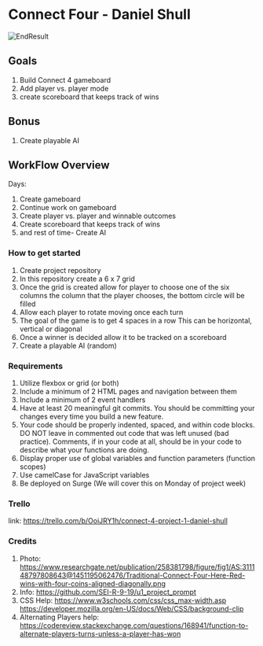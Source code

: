 # Connect Four - Daniel Shull 
![EndResult](https://www.researchgate.net/publication/258381798/figure/fig1/AS:311148797808643@1451195062476/Traditional-Connect-Four-Here-Red-wins-with-four-coins-aligned-diagonally.png)

## Goals
1. Build Connect 4 gameboard
2. Add player vs. player mode 
3. create scoreboard that keeps track of wins
## Bonus
1. Create playable AI 

## WorkFlow Overview
Days:
1. Create gameboard
2. Continue work on gameboard
3. Create player vs. player and winnable outcomes
4. Create scoreboard that keeps track of wins
5. and rest of time- Create AI

### How to get started
 
1. Create project repository 
2. In this repository create a 6 x 7 grid
3. Once the grid is created allow for player to choose one of the six columns
    the column that the player chooses, the bottom circle will be filled
4. Allow each player to rotate moving once each turn
5. The goal of the game is to get 4 spaces in a row
    This can be horizontal, vertical or diagonal
6. Once a winner is decided allow it to be tracked on a scoreboard
7. Create a playable AI (random)

### Requirements 
1. Utilize flexbox or grid (or both)
2. Include a minimum of 2 HTML pages and navigation between them
3. Include a minimum of 2 event handlers
4. Have at least 20 meaningful git commits. You should be committing your changes every time you build a new feature.
5. Your code should be properly indented, spaced, and within code blocks. DO NOT leave in commented out code that was left unused (bad practice). Comments, if in your code at all, should be in your code to describe what your functions are doing.
6. Display proper use of global variables and function parameters (function scopes)
7. Use camelCase for JavaScript variables
8. Be deployed on Surge (We will cover this on Monday of project week)
 ### Trello
 link: https://trello.com/b/OoiJRY1h/connect-4-project-1-daniel-shull
### Credits
1. Photo: https://www.researchgate.net/publication/258381798/figure/fig1/AS:311148797808643@1451195062476/Traditional-Connect-Four-Here-Red-wins-with-four-coins-aligned-diagonally.png
2. Info: https://github.com/SEI-R-9-19/u1_project_prompt
3. CSS Help: https://www.w3schools.com/css/css_max-width.asp https://developer.mozilla.org/en-US/docs/Web/CSS/background-clip
4. Alternating Players help: https://codereview.stackexchange.com/questions/168941/function-to-alternate-players-turns-unless-a-player-has-won

